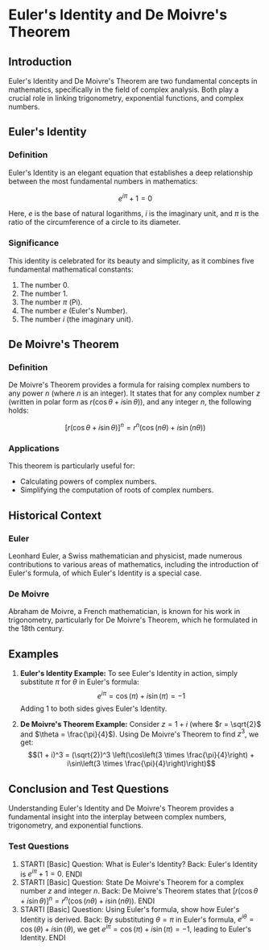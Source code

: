# Euler's Identity and De Moivre's Theorem

## Introduction

Euler's Identity and De Moivre's Theorem are two fundamental concepts in mathematics, specifically in the field of complex analysis. Both play a crucial role in linking trigonometry, exponential functions, and complex numbers.

## Euler's Identity

### Definition
Euler's Identity is an elegant equation that establishes a deep relationship between the most fundamental numbers in mathematics:

$$e^{i\pi} + 1 = 0$$

Here, $e$ is the base of natural logarithms, $i$ is the imaginary unit, and $\pi$ is the ratio of the circumference of a circle to its diameter.

### Significance
This identity is celebrated for its beauty and simplicity, as it combines five fundamental mathematical constants:
1. The number 0.
2. The number 1.
3. The number $\pi$ (Pi).
4. The number $e$ (Euler's Number).
5. The number $i$ (the imaginary unit).

## De Moivre's Theorem

### Definition
De Moivre's Theorem provides a formula for raising complex numbers to any power $n$ (where $n$ is an integer). It states that for any complex number $z$ (written in polar form as $r(\cos \theta + i\sin \theta)$), and any integer $n$, the following holds:

$$[r(\cos \theta + i\sin \theta)]^n = r^n (\cos(n\theta) + i\sin(n\theta))$$

### Applications
This theorem is particularly useful for:
- Calculating powers of complex numbers.
- Simplifying the computation of roots of complex numbers.

## Historical Context

### Euler
Leonhard Euler, a Swiss mathematician and physicist, made numerous contributions to various areas of mathematics, including the introduction of Euler's formula, of which Euler's Identity is a special case.

### De Moivre
Abraham de Moivre, a French mathematician, is known for his work in trigonometry, particularly for De Moivre's Theorem, which he formulated in the 18th century.

## Examples

1. **Euler's Identity Example:**
   To see Euler's Identity in action, simply substitute $\pi$ for $\theta$ in Euler's formula:
   $$e^{i\pi} = \cos(\pi) + i\sin(\pi) = -1$$
   Adding 1 to both sides gives Euler's Identity.

2. **De Moivre's Theorem Example:**
   Consider $z = 1 + i$ (where $r = \sqrt{2}$ and $\theta = \frac{\pi}{4}$). Using De Moivre's Theorem to find $z^3$, we get:
   $$(1 + i)^3 = (\sqrt{2})^3 \left(\cos\left(3 \times \frac{\pi}{4}\right) + i\sin\left(3 \times \frac{\pi}{4}\right)\right)$$

## Conclusion and Test Questions

Understanding Euler's Identity and De Moivre's Theorem provides a fundamental insight into the interplay between complex numbers, trigonometry, and exponential functions.

### Test Questions

1. STARTI [Basic] Question: What is Euler's Identity? Back: Euler's Identity is $e^{i\pi} + 1 = 0$. ENDI
2. STARTI [Basic] Question: State De Moivre's Theorem for a complex number $z$ and integer $n$. Back: De Moivre's Theorem states that $[r(\cos \theta + i\sin \theta)]^n = r^n (\cos(n\theta) + i\sin(n\theta))$. ENDI
3. STARTI [Basic] Question: Using Euler's formula, show how Euler's Identity is derived. Back: By substituting $\theta = \pi$ in Euler's formula, $e^{i\theta} = \cos(\theta) + i\sin(\theta)$, we get $e^{i\pi} = \cos(\pi) + i\sin(\pi) = -1$, leading to Euler's Identity. ENDI